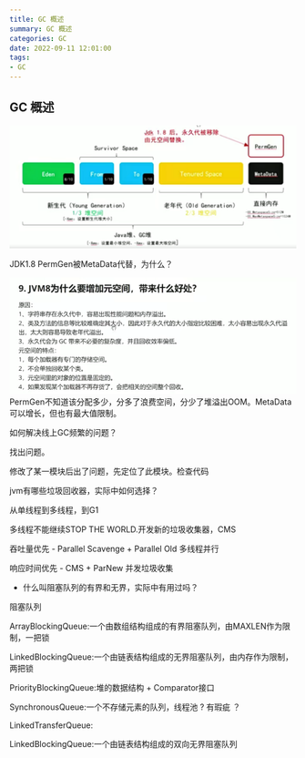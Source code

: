 ```yaml
---
title: GC 概述
summary: GC 概述
categories: GC
date: 2022-09-11 12:01:00
tags:
- GC
---
```


## GC 概述


![java 堆](/medias/Java/JVM/1663641983801.png)

JDK1.8 PermGen被MetaData代替，为什么？

![PermGen被MetaData代替](/medias/Java/JVM/1663646305190.png)
PermGen不知道该分配多少，分多了浪费空间，分少了堆溢出OOM。MetaData可以增长，但也有最大值限制。

如何解决线上GC频繁的问题？

找出问题。

修改了某一模块后出了问题，先定位了此模块。检查代码


jvm有哪些垃圾回收器，实际中如何选择？

从单线程到多线程，到G1

多线程不能继续STOP THE WORLD.开发新的垃圾收集器，CMS


吞吐量优先 - Parallel Scavenge + Parallel Old 多线程并行

响应时间优先 - CMS + ParNew 并发垃圾收集


- 什么叫阻塞队列的有界和无界，实际中有用过吗？

阻塞队列

ArrayBlockingQueue:一个由数组结构组成的有界阻塞队列，由MAXLEN作为限制，一把锁

LinkedBlockingQueue:一个由链表结构组成的无界阻塞队列，由内存作为限制，两把锁

PriorityBlockingQueue:堆的数据结构 + Comparator接口

SynchronousQueue:一个不存储元素的队列，线程池 ? 有瑕疵 ？

LinkedTransferQueue:

LinkedBlockingQueue:一个由链表结构组成的双向无界阻塞队列










